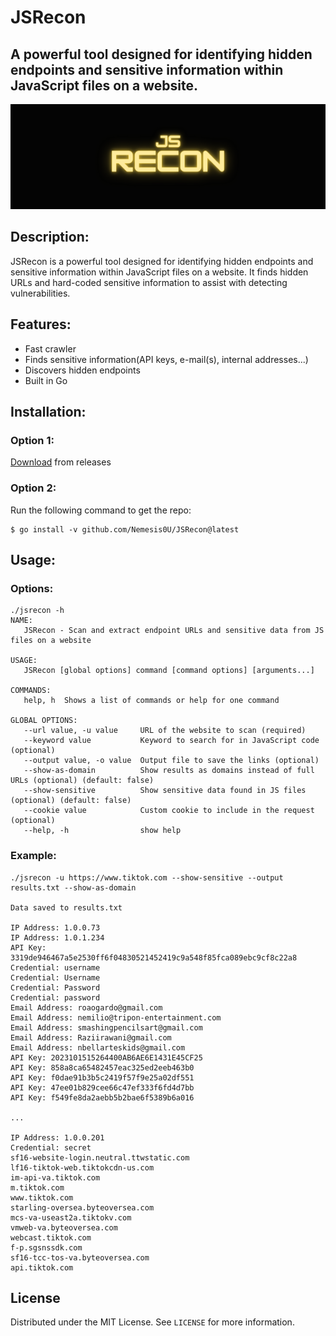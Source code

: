 # JSRecon
## A powerful tool designed for identifying hidden endpoints and sensitive information within JavaScript files on a website.

<img src="background.png" width="900">

## Description:
JSRecon is a powerful tool designed for identifying hidden endpoints and sensitive information within JavaScript files on a website. It finds hidden URLs and hard-coded sensitive information to assist with detecting vulnerabilities.

<!-- FEATURES -->
## Features:

-  Fast crawler
- Finds sensitive information(API keys, e-mail(s), internal addresses...)
- Discovers hidden endpoints
- Built in Go

<!-- INSTALLATION -->
## Installation:

### Option 1:

[Download](https://github.com/Nemesis0U/JSRecon/releases) from releases

### Option 2:
Run the following command to get the repo:

    $ go install -v github.com/Nemesis0U/JSRecon@latest

<!-- USAGE -->
## Usage:

### Options:

```
./jsrecon -h
NAME:
   JSRecon - Scan and extract endpoint URLs and sensitive data from JS files on a website

USAGE:
   JSRecon [global options] command [command options] [arguments...]

COMMANDS:
   help, h  Shows a list of commands or help for one command

GLOBAL OPTIONS:
   --url value, -u value     URL of the website to scan (required)
   --keyword value           Keyword to search for in JavaScript code (optional)
   --output value, -o value  Output file to save the links (optional)
   --show-as-domain          Show results as domains instead of full URLs (optional) (default: false)
   --show-sensitive          Show sensitive data found in JS files (optional) (default: false)
   --cookie value            Custom cookie to include in the request (optional)
   --help, -h                show help

```
<!-- EXAMPLE -->
### Example:

```
./jsrecon -u https://www.tiktok.com --show-sensitive --output results.txt --show-as-domain

Data saved to results.txt

IP Address: 1.0.0.73
IP Address: 1.0.1.234
API Key: 3319de946467a5e2530ff6f04830521452419c9a548f85fca089ebc9cf8c22a8
Credential: username
Credential: Username
Credential: Password
Credential: password
Email Address: roaogardo@gmail.com
Email Address: nemilio@tripon-entertainment.com
Email Address: smashingpencilsart@gmail.com
Email Address: Raziirawani@gmail.com
Email Address: nbellarteskids@gmail.com
API Key: 2023101515264400AB6AE6E1431E45CF25
API Key: 858a8ca65482457eac325ed2eeb463b0
API Key: f0dae91b3b5c2419f57f9e25a02df551
API Key: 47ee01b829cee66c47ef333f6fd4d7bb
API Key: f549fe8da2aebb5b2bae6f5389b6a016

...

IP Address: 1.0.0.201
Credential: secret
sf16-website-login.neutral.ttwstatic.com
lf16-tiktok-web.tiktokcdn-us.com
im-api-va.tiktok.com
m.tiktok.com
www.tiktok.com
starling-oversea.byteoversea.com
mcs-va-useast2a.tiktokv.com
vmweb-va.byteoversea.com
webcast.tiktok.com
f-p.sgsnssdk.com
sf16-tcc-tos-va.byteoversea.com
api.tiktok.com
```
<!-- LICENSE -->
## License

Distributed under the MIT License. See `LICENSE` for more information.

